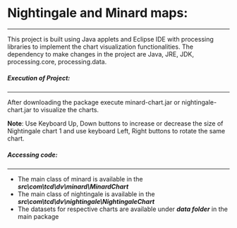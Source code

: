 # Nightingale and Minard maps:
----
This project is built using Java applets and Eclipse IDE with processing libraries to implement the chart visualization functionalities. The dependency to make changes in the project are Java, JRE, JDK, processing.core, processing.data.

##### Execution of Project:
---
After downloading the package execute minard-chart.jar or nightingale-chart.jar to visualize the charts.

**Note**: Use Keyboard Up, Down buttons to increase or decrease the size of Nightingale chart 1 and use keyboard Left, Right buttons to rotate the same chart.

##### Accessing code:
--- 
- The main class of minard is available in the ***src\com\tcd\dv\minard\MinardChart***
- The main class of nightingale is available in the ***src\com\tcd\dv\nightingale\NightingaleChart***
- The datasets for respective charts are available under ***data folder*** in the main package

